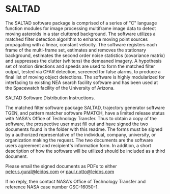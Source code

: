 # SALTAD
The SALTAD software package is comprised of a series of "C" language function modules for image processing multiframe image data to detect moving asteroids in a star cluttered background. The software utilizes a matched filter detection algorithm to enhance moving point sources propagating with a linear, constant velocity. The software registers each frame of the multi-frame set, estimates and removes the stationary background, estimates the second order noise statistics (covariance matrix) and suppresses the clutter (whitens) the demeaned imagery. A hypothesis set of motion directions and speeds are used to form the matched filter output, tested via CFAR detection, screened for false alarms, to produce a final list of moving object detections. The software is highly modularized for interfacing to existing NEA search facility software and has been used at the Spacewatch facility of the University of Arizona.

SALTAD Software Distribution Instructions.

The matched filter software package SALTAD, trajectory generator software TGEN, and pattern matcher software PMATCH, have a limited release status with NASA's Office of Technology Transfer. Thus to obtain a copy of the software, the prospective user must fill out and have signed the two documents found in the folder with this readme. The forms must be signed by a authorized representative of the individual, company, university, or organization making the request. The two documents are the software users agreement and recipient's information form. In addition, a short description of how the software will be utilized should be included as a third document.

Please email the signed documents as PDFs to either peter.s.gural@leidos.com  or  paul.r.otto@leidos.com

If no reply, then contact NASA's Office of Technology Transfer and reference NASA case number GSC-16050-1.